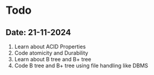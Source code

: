 # Todo

## Date: 21-11-2024
1. Learn about ACID Properties
2. Code atomicity and Durability
3. Learn about B tree and B+ tree
4. Code B tree and B+ tree using file handling like DBMS